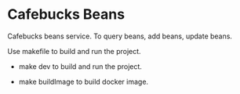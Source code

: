 # Cafebucks Beans

Cafebucks beans service. To query beans, add beans, update beans.

Use makefile to build and run the project.

* make dev to build and run the project.

* make buildImage to build docker image.
